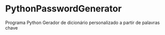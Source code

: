 # PythonPasswordGenerator
Programa Python Gerador de dicionário personalizado a partir de palavras chave
